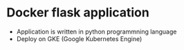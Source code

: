 # Docker flask application
 - Application is written in python programmning language 
 - Deploy on GKE (Google Kubernetes Engine)
